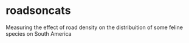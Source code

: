 # roadsoncats
Measuring the effect of road density on the distribuition of some feline species on South America
